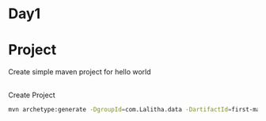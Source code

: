 # Day1

# Project
Create simple maven project for hello world

##
Create Project

```bash
mvn archetype:generate -DgroupId=com.Lalitha.data -DartifactId=first-maven-app -DarchetypeArtifactId=maven-archetype-quickstart -DinteractiveMode=false
```